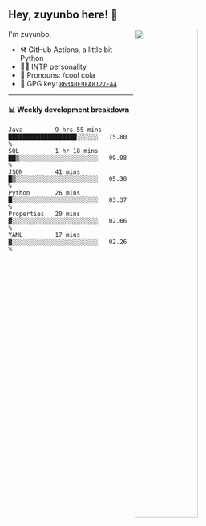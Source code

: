 

## Hey, zuyunbo here! :wave: 
[<img align="right" width="50%" src="https://github-readme-stats.vercel.app/api?username=zuyunbo&theme=dark&show_icons=true">](https://metrics.lecoq.io/ouuan?template=classic)

I'm zuyunbo,

-   :hammer_and_pick: GitHub Actions, a little bit Python
-   :man_scientist: [INTP](https://www.16personalities.com/profiles/3302586f07ca3) personality
-   :man: Pronouns: /cool cola
-   :key: GPG key: [`863A0F9FA8127FA4`](https://github.com/zuyunbo.gpg)

---

#### :bar_chart: Weekly development breakdown
<!--START_SECTION:waka-->

```text
Java         9 hrs 55 mins   ███████████████████░░░░░░   75.80 %
SQL          1 hr 18 mins    ██▒░░░░░░░░░░░░░░░░░░░░░░   09.98 %
JSON         41 mins         █▒░░░░░░░░░░░░░░░░░░░░░░░   05.30 %
Python       26 mins         █░░░░░░░░░░░░░░░░░░░░░░░░   03.37 %
Properties   20 mins         ▓░░░░░░░░░░░░░░░░░░░░░░░░   02.66 %
YAML         17 mins         ▓░░░░░░░░░░░░░░░░░░░░░░░░   02.26 %
```

<!--END_SECTION:waka-->

